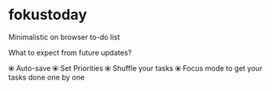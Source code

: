 # fokustoday
Minimalistic on browser to-do list


What to expect from future updates?

⦿ Auto-save
⦿ Set Priorities
⦿ Shuffle your tasks
⦿ Focus mode to get your tasks done one by one
